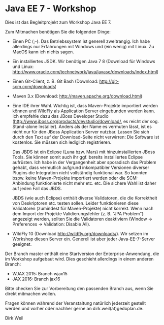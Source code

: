 Java EE 7 - Workshop
========================

Dies ist das Begleitprojekt zum Workshop Java EE 7.

Zum Mitmachen benötigen Sie die folgenden Dinge:

- Einen PC (;-). Das Betriebssystem ist generell zweitrangig. Ich habe allerdings nur Erfahrungen mit Windows und (ein wenig) mit Linux. Zu MacOS kann ich nichts sagen.

- Ein installiertes JSDK. Wir benötigen Java 7 8 (Download für Windows und Linux: http://www.oracle.com/technetwork/java/javase/downloads/index.html)

- Einen Git-Client, z. B. Git Bash (Download: http://git-scm.com/downloads)

- Maven 3.x (Download: http://maven.apache.org/download.html)

- Eine IDE ihrer Wahl. Wichtig ist, dass Maven-Projekte importiert werden können und WildFly als Application Server eingebunden werden kann. Ich empfehle dazu das JBoss 
  Developer Studio (http://www.jboss.org/products/devstudio/download/, es reicht der sog. Stand-alone Installer). Anders als der Name es vermuten lässt, ist es nicht nur 
  für den JBoss Application Server nutzbar. Lassen Sie sich durch den Text auf der Download-Seite nicht verwirren: Die Software ist kostenlos. Sie müssen sich lediglich 
  registrieren.
  
  Das JBDS ist ein Eclipse (Luna bzw. Mars) mit hinzuinstallierten JBoss Tools. Sie können somit auch ihr ggf. bereits installiertes Eclipse aufrüsten. Ich habe in der
  Vergangenheit aber sporadisch das Problem gehabt, dass vermutlich aufgrund inkompatibler Versionen diverser Plugins die Integration nicht vollständig funktional war.
  So konnten bspw. keine Maven-Projekte importiert werden oder die SCM-Anbindung funktionierte nicht mehr etc. etc. Die sichere Wahl ist daher auf jeden Fall das JBDS.
  
  JBDS (wie auch Eclipse) enthält diverse Validatoren, die die Korrektheit von Deskriptoren etc. testen sollen. Leider funktionieren diese Validatoren (zumindest für 
  Maven-Projekte) nicht korrekt. Wenn nach dem Import der Projekte Validierungsfehler (z. B. "JPA Problem") angezeigt werden, sollten Sie die Validatoren deaktiviern 
  (Window -> Preferences -> Validation: Disable All).

- WildFly 10 (Download http://wildfly.org/downloads/). Wir setzen im Workshop diesen Server ein. Generell ist aber jeder Java-EE-7-Server geeignet.
  

Der Branch master enthält eine Startversion der Enterprise-Anwendung, die im Workshop aufgebaut wird. Dies geschieht allerdings in einem anderen Branch:
- WJAX 2015:  Branch wjax15
- JAX 2016:   Branch jax16

Bitte checken Sie zur Vorbereitung den passenden Branch aus, wenn Sie direkt mitmachen wollen.
  
Fragen können während der Veranstaltung natürlich jederzeit gestellt werden und vorher oder nachher gerne an dirk.weil(at)gedoplan.de.

Dirk Weil   